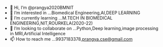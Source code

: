 - 👋 Hi, I’m @prangya2020BMNIT
- 👀 I’m interested in ...Biomedical Engineering,AI,DEEP LEARNING
- 🌱 I’m currently learning ...M.TECH IN BIOMEDICAL ENGINEERING,NIT,ROURKELA(2020-22)
- 💞️ I’m looking to collaborate on ...Python,Deep learning,image processing in MRI,Artificial Intelligence
- 📫 How to reach me ...9937183378,prangya.cse@gmail.com

<!---
prangya2020BMNIT/prangya2020BMNIT is a ✨ special ✨ repository because its `README.md` (this file) appears on your GitHub profile.
You can click the Preview link to take a look at your changes.
--->
